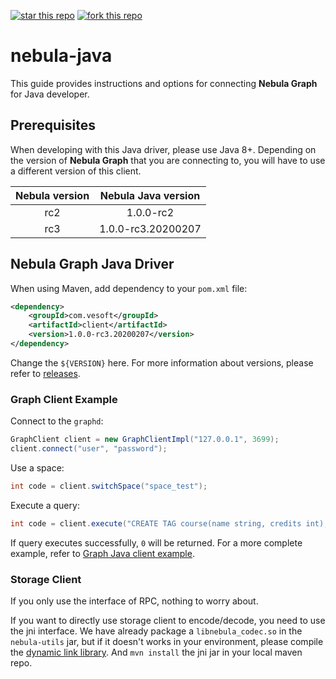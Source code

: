 [![star this repo](http://githubbadges.com/star.svg?user=com.vesoft-inc&repo=nebula-java&style=default)](https://github.com/com.vesoft-inc/nebula-java)
[![fork this repo](http://githubbadges.com/fork.svg?user=com.vesoft-inc&repo=nebula-java&style=default)](https://github.com/com.vesoft-inc/nebula-java/fork)

# nebula-java

This guide provides instructions and options for connecting **Nebula Graph** for Java developer.

## Prerequisites

When developing with this Java driver, please use Java 8+. Depending on the version of **Nebula Graph** that you are connecting to, you will have to use a different version of this client.

| Nebula version | Nebula Java version |
|:--------------:|:-----------------:|
|     rc2     |      1.0.0-rc2     |
|     rc3     |      1.0.0-rc3.20200207     |

## Nebula Graph Java Driver

When using Maven, add dependency to your `pom.xml` file:

```xml
<dependency>
    <groupId>com.vesoft</groupId>
    <artifactId>client</artifactId>
    <version>1.0.0-rc3.20200207</version>
</dependency>
```

Change the `${VERSION}` here. For more information about versions, please refer to [releases](https://github.com/com.vesoft-inc/nebula-java/releases).

### Graph Client Example

Connect to the `graphd`:

```java
GraphClient client = new GraphClientImpl("127.0.0.1", 3699);
client.connect("user", "password");
```

Use a space:

```java
int code = client.switchSpace("space_test");
```

Execute a query:

```java
int code = client.execute("CREATE TAG course(name string, credits int);");
```

If query executes successfully, `0` will be returned. For a more complete example, refer to [Graph Java client example](./examples/src/main/java/com/com.vesoft/nebula/examples/GraphClientExample.java).

### Storage Client

If you only use the interface of RPC, nothing to worry about.

If you want to directly use storage client to encode/decode, you need to use the jni interface. We have already package a `libnebula_codec.so` in the `nebula-utils` jar, but if it doesn't works in your environment, please compile the [dynamic link library](https://github.com/com.vesoft-inc/nebula/tree/master/src/jni). And `mvn install` the jni jar in your local maven repo.
